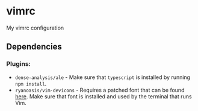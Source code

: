 # vimrc

My vimrc configuration

## Dependencies

### Plugins:

- `dense-analysis/ale` - Make sure that `typescript` is installed by running `npm install`.
- `ryanoasis/vim-devicons` - Requires a patched font that can be found [here](https://github.com/ryanoasis/nerd-fonts). Make sure that font is installed and used by the terminal that runs Vim.
